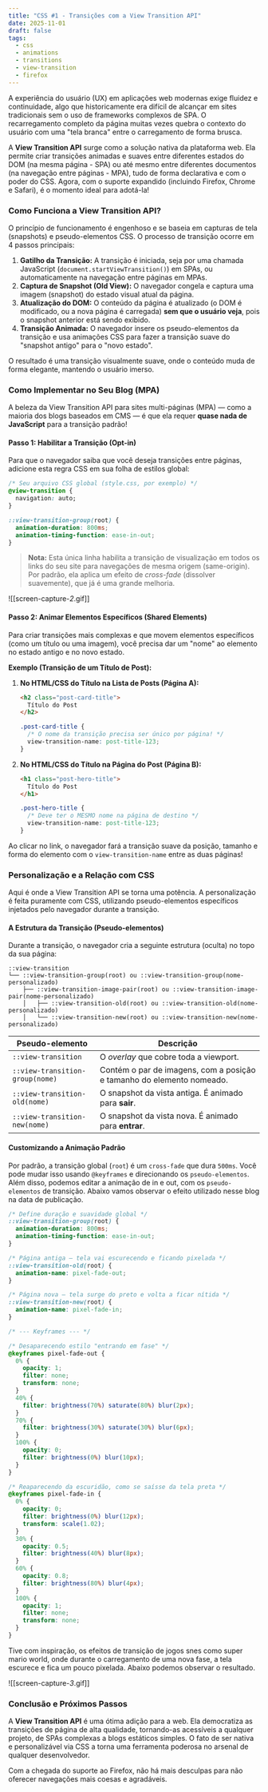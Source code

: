 ```yaml
---
title: "CSS #1 - Transições com a View Transition API"
date: 2025-11-01
draft: false
tags:
  - css
  - animations
  - transitions
  - view-transition
  - firefox
---
```


A experiência do usuário (UX) em aplicações web modernas exige fluidez e continuidade, algo que historicamente era difícil de alcançar em sites tradicionais  sem o uso de frameworks complexos de SPA. O recarregamento completo da página muitas vezes quebra o contexto do usuário com uma "tela branca" entre o carregamento de forma brusca.

A **View Transition API** surge como a solução nativa da plataforma web. Ela permite criar transições animadas e suaves entre diferentes estados do DOM (na mesma página - SPA) ou até mesmo entre diferentes documentos (na navegação entre páginas - MPA), tudo de forma declarativa e com o poder do CSS. Agora, com o suporte expandido (incluindo Firefox, Chrome e Safari), é o momento ideal para adotá-la!

### Como Funciona a View Transition API?

O princípio de funcionamento é engenhoso e se baseia em capturas de tela (snapshots) e pseudo-elementos CSS. O processo de transição ocorre em 4 passos principais:

1. **Gatilho da Transição:** A transição é iniciada, seja por uma chamada JavaScript (`document.startViewTransition()`) em SPAs, ou automaticamente na navegação entre páginas em MPAs.
2. **Captura de Snapshot (Old View):** O navegador congela e captura uma imagem (snapshot) do estado visual atual da página.
3. **Atualização do DOM:** O conteúdo da página é atualizado (o DOM é modificado, ou a nova página é carregada) **sem que o usuário veja**, pois o snapshot anterior está sendo exibido.
4. **Transição Animada:** O navegador insere os pseudo-elementos da transição e usa animações CSS para fazer a transição suave do "snapshot antigo" para o "novo estado".

O resultado é uma transição visualmente suave, onde o conteúdo muda de forma elegante, mantendo o usuário imerso.

### Como Implementar no Seu Blog (MPA)

A beleza da View Transition API para sites multi-páginas (MPA) — como a maioria dos blogs baseados em CMS — é que ela requer **quase nada de JavaScript** para a transição padrão!

#### Passo 1: Habilitar a Transição (Opt-in)

Para que o navegador saiba que você deseja transições entre páginas, adicione esta regra CSS em sua folha de estilos global:

```CSS
/* Seu arquivo CSS global (style.css, por exemplo) */
@view-transition {
  navigation: auto;
}

::view-transition-group(root) {
  animation-duration: 800ms;
  animation-timing-function: ease-in-out;
}
```

> **Nota:** Esta única linha habilita a transição de visualização em todos os links do seu site para navegações de mesma origem (same-origin). Por padrão, ela aplica um efeito de _cross-fade_ (dissolver suavemente), que já é uma grande melhoria.

![[screen-capture-_2_.gif]]

#### Passo 2: Animar Elementos Específicos (Shared Elements)

Para criar transições mais complexas e que movem elementos específicos (como um título ou uma imagem), você precisa dar um "nome" ao elemento no estado antigo e no novo estado.

**Exemplo (Transição de um Título de Post):**

1. **No HTML/CSS do Título na Lista de Posts (Página A):**
    
    ```HTML
    <h2 class="post-card-title">
      Título do Post
    </h2>
    ```
    
    ```CSS
    .post-card-title {
      /* O nome da transição precisa ser único por página! */
      view-transition-name: post-title-123; 
    }
    ```
    
2. **No HTML/CSS do Título na Página do Post (Página B):**
    
    ```HTML
    <h1 class="post-hero-title">
      Título do Post
    </h1>
    ```
    
    ```CSS
    .post-hero-title {
      /* Deve ter o MESMO nome na página de destino */
      view-transition-name: post-title-123; 
    }
    ```
    

Ao clicar no link, o navegador fará a transição suave da posição, tamanho e forma do elemento com o `view-transition-name` entre as duas páginas!

###  Personalização e a Relação com CSS

Aqui é onde a View Transition API se torna uma potência. A personalização é feita puramente com CSS, utilizando pseudo-elementos específicos injetados pelo navegador durante a transição.

#### A Estrutura da Transição (Pseudo-elementos)

Durante a transição, o navegador cria a seguinte estrutura (oculta) no topo da sua página:

```
::view-transition
└── ::view-transition-group(root) ou ::view-transition-group(nome-personalizado)
    ├── ::view-transition-image-pair(root) ou ::view-transition-image-pair(nome-personalizado)
    │   ├── ::view-transition-old(root) ou ::view-transition-old(nome-personalizado)
    │   └── ::view-transition-new(root) ou ::view-transition-new(nome-personalizado)
```

| **Pseudo-elemento**             | **Descrição**                                                         |
| ------------------------------- | --------------------------------------------------------------------- |
| `::view-transition`             | O _overlay_ que cobre toda a viewport.                                |
| `::view-transition-group(nome)` | Contém o par de imagens, com a posição e tamanho do elemento nomeado. |
| `::view-transition-old(nome)`   | O snapshot da vista antiga. É animado para **sair**.                  |
| `::view-transition-new(nome)`   | O snapshot da vista nova. É animado para **entrar**.                  |

#### Customizando a Animação Padrão

Por padrão, a transição global (`root`) é um `cross-fade` que dura `500ms`. Você pode mudar isso usando `@keyframes` e direcionando os `pseudo-elementos`.
Além disso, podemos editar a animação de in e out, com os `pseudo-elementos` de transição. Abaixo vamos observar o efeito utilizado nesse blog na data de publicação.

```CSS
/* Define duração e suavidade global */
::view-transition-group(root) {
  animation-duration: 800ms;
  animation-timing-function: ease-in-out;
}

/* Página antiga — tela vai escurecendo e ficando pixelada */
::view-transition-old(root) {
  animation-name: pixel-fade-out;
}

/* Página nova — tela surge do preto e volta a ficar nítida */
::view-transition-new(root) {
  animation-name: pixel-fade-in;
}

/* --- Keyframes --- */

/* Desaparecendo estilo "entrando em fase" */
@keyframes pixel-fade-out {
  0% {
    opacity: 1;
    filter: none;
    transform: none;
  }
  40% {
    filter: brightness(70%) saturate(80%) blur(2px);
  }
  70% {
    filter: brightness(30%) saturate(30%) blur(6px);
  }
  100% {
    opacity: 0;
    filter: brightness(0%) blur(10px);
  }
}

/* Reaparecendo da escuridão, como se saísse da tela preta */
@keyframes pixel-fade-in {
  0% {
    opacity: 0;
    filter: brightness(0%) blur(12px);
    transform: scale(1.02);
  }
  30% {
    opacity: 0.5;
    filter: brightness(40%) blur(8px);
  }
  60% {
    opacity: 0.8;
    filter: brightness(80%) blur(4px);
  }
  100% {
    opacity: 1;
    filter: none;
    transform: none;
  }
}
```

Tive com inspiração, os efeitos de transição de jogos snes como super mario world, onde durante o carregamento de uma nova fase, a tela escurece e fica um pouco pixelada. Abaixo podemos observar o resultado.

![[screen-capture-_3_.gif]]

### Conclusão e Próximos Passos

A **View Transition API** é uma ótima adição para a web. Ela democratiza as transições de página de alta qualidade, tornando-as acessíveis a qualquer projeto, de SPAs complexas a blogs estáticos simples. O fato de ser nativa e personalizável via CSS a torna uma ferramenta poderosa no arsenal de qualquer desenvolvedor.

Com a chegada do suporte ao Firefox, não há mais desculpas para não oferecer navegações mais coesas e agradáveis. 


